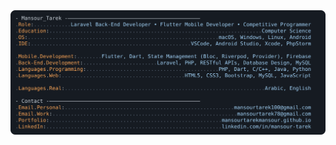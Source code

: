 <object>
  <source media="(prefers-color-scheme: dark)" srcset="https://raw.githubusercontent.com/MansourTarekMansour/mansour_readme/main/dark_mode.svg">
  <img alt="Mansour's GitHub Profile README" src="https://raw.githubusercontent.com/MansourTarekMansour/mansour_readme/main/dark_mode.svg">
</object>
<!--
<h3 align="left">Connect with me:</h3>
<p align="left">
<a href="https://www.linkedin.com/in/mansour-tarek/" target="_blank" rel="noopener noreferrer">
    <img src="https://img.shields.io/badge/LinkedIn-000000?style=for-the-badge&logo=LinkedIn&logoColor=white" alt="LinkedIn Profile">
</a>
 <a href="https://codeforces.com/profile/mansour.tarek" rel="nofollow">
    <img src="https://img.shields.io/badge/Codeforces-000000?style=for-the-badge&logo=Codeforces&logoColor=white" alt="Codeforces Profile" style="max-width: 100%;">
</a>
<a href="https://x.com/Mansour_Tarek12" target="_blank" rel="noopener noreferrer">
    <img src="https://img.shields.io/badge/Twitter-000000?style=for-the-badge&logo=Twitter&logoColor=white" alt="Twitter Profile">
</a>
<a href="https://www.facebook.com/mansour.tarek.77" target="_blank" rel="noopener noreferrer">
    <img src="https://img.shields.io/badge/Facebook-000000?style=for-the-badge&logo=Facebook&logoColor=white" alt="Facebook Profile">
</a>
![Mansour Tarek GitHub Streak](https://github-readme-streak-stats.herokuapp.com/?user=MansourTarekMansour&show_icons=true&theme=dark)
-->
